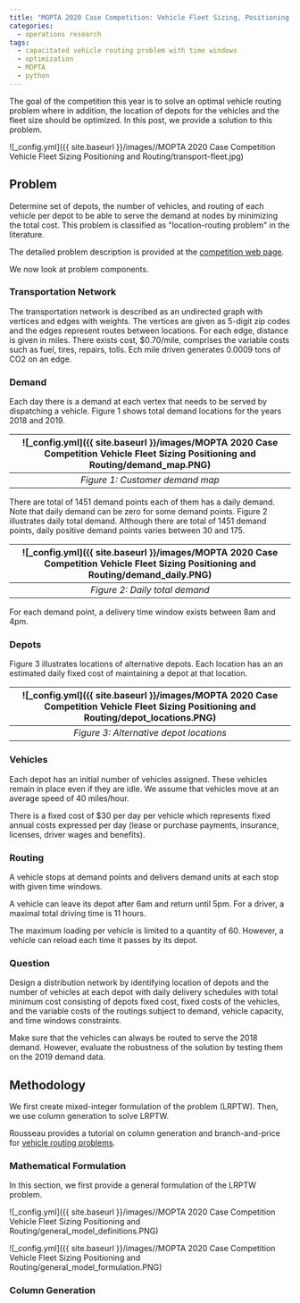 ```yaml
---
title: "MOPTA 2020 Case Competition: Vehicle Fleet Sizing, Positioning and Routing"
categories:
  - operations research
tags:
  - capacitated vehicle routing problem with time windows
  - optimization
  - MOPTA
  - python
--- 
```


The goal of the competition this year is to solve an
optimal vehicle routing problem where in addition, the
location of depots for the vehicles and the fleet size
should be optimized. In this post, we provide a solution
to this problem.

![_config.yml]({{ site.baseurl }}/images//MOPTA 2020 Case Competition Vehicle Fleet Sizing Positioning and Routing/transport-fleet.jpg)

## Problem

Determine set of depots, the number of vehicles, and routing of each vehicle per depot 
to be able to serve the demand at nodes by minimizing the total cost. 
This problem is classified
as "location-routing problem" in the literature.

The detailed problem description is provided at the 
[competition web page](https://coral.ise.lehigh.edu/~mopta/mopta2020/AIMMS_MOPTA_case_2020.pdf).

We now look at problem components.

### Transportation Network

The transportation network is described as an undirected graph with vertices and edges with weights.
The vertices are given as 5-digit zip codes and the edges represent routes between locations.
For each edge, distance is given in miles. There exists cost, $0.70/mile, 
comprises the variable costs such as fuel, tires, repairs, tolls. 
Ech mile driven generates 0.0009 tons of CO2 on an edge. 

### Demand

Each day there is a demand at each vertex that needs to be served by dispatching a vehicle.
Figure 1 shows total demand locations for the years 2018 and 2019. 

| ![_config.yml]({{ site.baseurl }}/images/MOPTA 2020 Case Competition Vehicle Fleet Sizing Positioning and Routing/demand_map.PNG) | 
|:--:| 
| *Figure 1: Customer demand map* |

There are total of 1451 demand points each of them has a daily demand. Note that 
daily demand can be zero for some demand points. Figure 2 illustrates daily total demand.
Although there are total of 1451 demand points, daily positive demand points varies between
30 and 175. 

| ![_config.yml]({{ site.baseurl }}/images/MOPTA 2020 Case Competition Vehicle Fleet Sizing Positioning and Routing/demand_daily.PNG) | 
|:--:| 
| *Figure 2: Daily total demand* |

For each demand point, a delivery time window exists between 8am and 4pm. 

### Depots

Figure 3 illustrates locations of alternative depots. Each location has an
an estimated daily fixed cost of maintaining a depot at that location. 

| ![_config.yml]({{ site.baseurl }}/images/MOPTA 2020 Case Competition Vehicle Fleet Sizing Positioning and Routing/depot_locations.PNG) | 
|:--:| 
| *Figure 3: Alternative depot locations* |

### Vehicles

Each depot has an initial number of vehicles assigned. These vehicles remain in place
even if they are idle. We assume that vehicles move at an average speed of 40 miles/hour.

There is a fixed cost of $30 per day per vehicle which represents fixed annual 
costs expressed per day (lease or purchase payments, insurance, licenses, 
driver wages and benefits). 

### Routing

A vehicle stops at demand points and delivers demand units at each stop
with given time windows.

A vehicle can leave its depot after 6am and return until 5pm.
For a driver, a maximal total driving time is 11 hours. 

The maximum loading per vehicle is limited to a quantity of 60. 
However, a vehicle can reload each time it passes by its depot.

### Question

Design a distribution network by identifying location of depots and
the number of vehicles at each depot with daily delivery schedules with total minimum
cost consisting of depots fixed cost, 
fixed costs of the vehicles, and the variable costs of the routings subject to
demand, vehicle capacity, and time windows constraints.

Make sure that the vehicles can always be routed to serve the 2018 demand. 
However, evaluate the robustness of the solution by testing them on the 2019 demand data.

## Methodology

We first create mixed-integer formulation of the problem (LRPTW). 
Then, we use column generation to solve LRPTW. 

Rousseau provides a tutorial on column generation and branch-and-price 
for [vehicle routing problems](https://symposia.cirrelt.ca/system/documents/000/000/254/Rousseau_original.pdf?1464701234).

### Mathematical Formulation

In this section, we first provide a general formulation of the LRPTW problem.

![_config.yml]({{ site.baseurl }}/images//MOPTA 2020 Case Competition Vehicle Fleet Sizing Positioning and Routing/general_model_definitions.PNG)

![_config.yml]({{ site.baseurl }}/images//MOPTA 2020 Case Competition Vehicle Fleet Sizing Positioning and Routing/general_model_formulation.PNG)

### Column Generation








